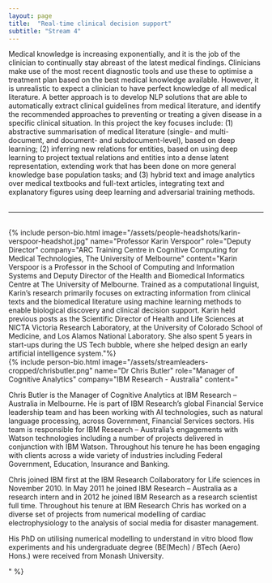 ```yaml
---
layout: page
title:  "Real-time clinical decision support"
subtitle: "Stream 4"
---
```

Medical knowledge is increasing exponentially, and it is the job of the clinician to continually stay abreast of the latest medical findings. Clinicians make use of the most recent diagnostic tools and use these to optimise a treatment plan based on the best medical knowledge available. However, it is unrealistic to expect a clinician to have perfect knowledge of all medical literature. A better approach is to develop NLP solutions that are able to automatically extract clinical guidelines from medical literature, and identify the recommended approaches to preventing or treating a given disease in a specific clinical situation. In this project the key focuses include: (1) abstractive summarisation of medical literature (single- and multi-document, and document- and subdocument-level), based on deep learning; (2) inferring new relations for entities, based on using deep learning to project textual relations and entities into a dense latent representation, extending work that has been done on more general knowledge base population tasks; and (3) hybrid text and image analytics over medical textbooks and full-text articles, integrating text and explanatory figures using deep learning and adversarial training methods.
<br><br>
<hr>
<br>
{% include person-bio.html
image="/assets/people-headshots/karin-verspoor-headshot.jpg"
name="Professor Karin Verspoor"
role="Deputy Director"
company="ARC Training Centre in Cognitive Computing for Medical Technologies, The University of Melbourne"
content="Karin Verspoor is a Professor in the School of Computing and Information Systems and Deputy Director of the Health and Biomedical Informatics Centre at The University of Melbourne. Trained as a computational linguist, Karin’s research primarily focuses on extracting information from clinical texts and the biomedical literature using machine learning methods to enable biological discovery and clinical decision support. Karin held previous posts as the Scientific Director of Health and Life Sciences at NICTA Victoria Research Laboratory, at the University of Colorado School of Medicine, and Los Alamos National Laboratory. She also spent 5 years in start-ups during the US Tech bubble, where she helped design an early artificial intelligence system."%}
<br>
{% include person-bio.html
image="/assets/streamleaders-cropped/chrisbutler.png"
name="Dr Chris Butler"
role="Manager of Cognitive Analytics"
company="IBM Research - Australia"
content="<p>Chris Butler is the Manager of Cognitive Analytics at IBM Research – Australia in Melbourne. He is part of IBM Research’s global Financial Service leadership team and has been working with AI technologies, such as natural language processing, across Government, Financial Services sectors. His team is responsible for IBM Research – Australia’s engagements with Watson technologies including a number of projects delivered in conjunction with IBM Watson. Throughout his tenure he has been engaging with clients across a wide variety of industries including Federal Government, Education, Insurance and Banking.</p>
         <p>Chris joined IBM first at the IBM Research Collaboratory for Life sciences in November 2010. In May 2011 he joined IBM Research – Australia as a research intern and in 2012 he joined IBM Research as a research scientist full time.  Throughout his tenure at IBM Research Chris has worked on a diverse set of projects from numerical modelling of cardiac electrophysiology to the analysis of social media for disaster management.</p>
         <p>His PhD on utilising numerical modelling to understand in vitro blood flow experiments and his undergraduate degree (BE(Mech) / BTech (Aero) Hons.) were received from Monash University.</p>"
%}